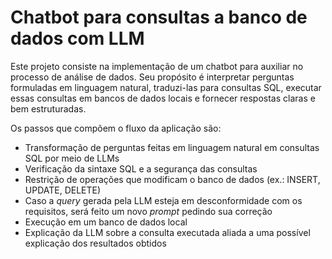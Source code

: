 # Chatbot para consultas a banco de dados com LLM

Este projeto consiste na implementação de um chatbot para auxiliar no processo de análise de dados. Seu propósito é interpretar perguntas formuladas em linguagem natural, traduzi-las para consultas SQL, executar essas consultas em bancos de dados locais e fornecer respostas claras e bem estruturadas.

Os passos que compõem o fluxo da aplicação são:
- Transformação de perguntas feitas em linguagem natural em consultas SQL por meio de LLMs
- Verificação da sintaxe SQL e a segurança das consultas 
- Restrição de operações que modificam o banco de dados (ex.: INSERT, UPDATE, DELETE)
- Caso a _query_ gerada pela LLM esteja em desconformidade com os requisitos, será feito um novo _prompt_ pedindo sua correção 
- Execução em um banco de dados local
- Explicação da LLM sobre a consulta executada aliada a uma possível explicação dos resultados obtidos
